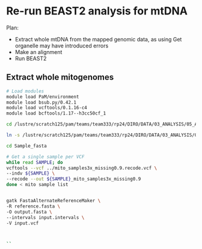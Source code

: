 # Re-run BEAST2 analysis for mtDNA

Plan:
- Extract whole mtDNA from the mapped genomic data, as using Get organelle may have introduced errors
- Make an alignment
- Run BEAST2

## Extract whole mitogenomes

```bash
# Load modules
module load PaM/environment
module load bsub.py/0.42.1
module load vcftools/0.1.16-c4
module load bcftools/1.17--h3cc50cf_1

cd /lustre/scratch125/pam/teams/team333/rp24/DIRO/DATA/03_ANALYSIS/05_ANALYSIS/MITO/Bcftools_Consensus

ln -s /lustre/scratch125/pam/teams/team333/rp24/DIRO/DATA/03_ANALYSIS/04_VARIANTS/FILTER1/NO_OUTGROUPS/FINAL_SETS/mito_samples3x_missing0.9.recode.vcf

cd Sample_fasta

# Get a single sample per VCF
while read SAMPLE; do
vcftools --vcf ../mito_samples3x_missing0.9.recode.vcf \
--indv ${SAMPLE} \
--recode --out ${SAMPLE}_mito_samples3x_missing0.9
done < mito sample list


gatk FastaAlternateReferenceMaker \
-R reference.fasta \
-O output.fasta \
--intervals input.intervals \
-V input.vcf



``